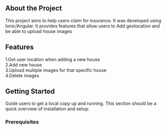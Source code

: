 ## About the Project
This project aims to help users claim for insurance. It was developed using Ionic/Angular. It provides features that allow users to Add geolocation and be able to upload house images 

## Features
1.Get user location when adding a new house<br/>
2.Add new house<br/>
3.Upload mulitple images for that specific house <br/>
4.Delete images<br/>

## Getting Started
Guide users to get a local copy up and running. This section should be a quick overview of installation and setup.
### Prerequisites
